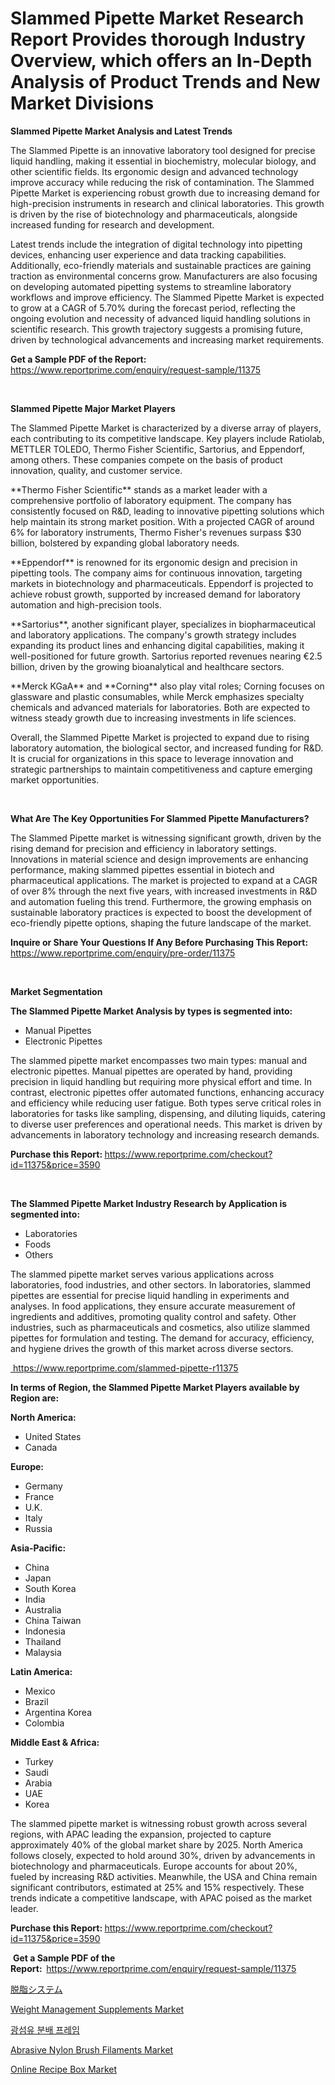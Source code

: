 <p><h1>Slammed Pipette Market Research Report Provides thorough Industry Overview, which offers an In-Depth Analysis of Product Trends and New Market Divisions</h1></p><p><strong>Slammed Pipette Market Analysis and Latest Trends</strong></p>
<p><p>The Slammed Pipette is an innovative laboratory tool designed for precise liquid handling, making it essential in biochemistry, molecular biology, and other scientific fields. Its ergonomic design and advanced technology improve accuracy while reducing the risk of contamination. The Slammed Pipette Market is experiencing robust growth due to increasing demand for high-precision instruments in research and clinical laboratories. This growth is driven by the rise of biotechnology and pharmaceuticals, alongside increased funding for research and development.</p><p>Latest trends include the integration of digital technology into pipetting devices, enhancing user experience and data tracking capabilities. Additionally, eco-friendly materials and sustainable practices are gaining traction as environmental concerns grow. Manufacturers are also focusing on developing automated pipetting systems to streamline laboratory workflows and improve efficiency. The Slammed Pipette Market is expected to grow at a CAGR of 5.70% during the forecast period, reflecting the ongoing evolution and necessity of advanced liquid handling solutions in scientific research. This growth trajectory suggests a promising future, driven by technological advancements and increasing market requirements.</p></p>
<p><strong>Get a Sample PDF of the Report:&nbsp;</strong> <a href="https://www.reportprime.com/enquiry/request-sample/11375">https://www.reportprime.com/enquiry/request-sample/11375</a></p>
<p>&nbsp;</p>
<p><strong>Slammed Pipette Major Market Players</strong></p>
<p><p>The Slammed Pipette Market is characterized by a diverse array of players, each contributing to its competitive landscape. Key players include Ratiolab, METTLER TOLEDO, Thermo Fisher Scientific, Sartorius, and Eppendorf, among others. These companies compete on the basis of product innovation, quality, and customer service.</p><p>**Thermo Fisher Scientific** stands as a market leader with a comprehensive portfolio of laboratory equipment. The company has consistently focused on R&D, leading to innovative pipetting solutions which help maintain its strong market position. With a projected CAGR of around 6% for laboratory instruments, Thermo Fisher's revenues surpass $30 billion, bolstered by expanding global laboratory needs.</p><p>**Eppendorf** is renowned for its ergonomic design and precision in pipetting tools. The company aims for continuous innovation, targeting markets in biotechnology and pharmaceuticals. Eppendorf is projected to achieve robust growth, supported by increased demand for laboratory automation and high-precision tools.</p><p>**Sartorius**, another significant player, specializes in biopharmaceutical and laboratory applications. The company's growth strategy includes expanding its product lines and enhancing digital capabilities, making it well-positioned for future growth. Sartorius reported revenues nearing €2.5 billion, driven by the growing bioanalytical and healthcare sectors.</p><p>**Merck KGaA** and **Corning** also play vital roles; Corning focuses on glassware and plastic consumables, while Merck emphasizes specialty chemicals and advanced materials for laboratories. Both are expected to witness steady growth due to increasing investments in life sciences.</p><p>Overall, the Slammed Pipette Market is projected to expand due to rising laboratory automation, the biological sector, and increased funding for R&D. It is crucial for organizations in this space to leverage innovation and strategic partnerships to maintain competitiveness and capture emerging market opportunities.</p></p>
<p>&nbsp;</p>
<p><strong>What Are The Key Opportunities For Slammed Pipette Manufacturers?</strong></p>
<p><p>The Slammed Pipette market is witnessing significant growth, driven by the rising demand for precision and efficiency in laboratory settings. Innovations in material science and design improvements are enhancing performance, making slammed pipettes essential in biotech and pharmaceutical applications. The market is projected to expand at a CAGR of over 8% through the next five years, with increased investments in R&D and automation fueling this trend. Furthermore, the growing emphasis on sustainable laboratory practices is expected to boost the development of eco-friendly pipette options, shaping the future landscape of the market.</p></p>
<p><strong>Inquire or Share Your Questions If Any Before Purchasing This Report:</strong> <a href="https://www.reportprime.com/enquiry/pre-order/11375">https://www.reportprime.com/enquiry/pre-order/11375</a></p>
<p>&nbsp;</p>
<p><strong>Market Segmentation</strong></p>
<p><strong>The Slammed Pipette Market Analysis by types is segmented into:</strong></p>
<p><ul><li>Manual Pipettes</li><li>Electronic Pipettes</li></ul></p>
<p><p>The slammed pipette market encompasses two main types: manual and electronic pipettes. Manual pipettes are operated by hand, providing precision in liquid handling but requiring more physical effort and time. In contrast, electronic pipettes offer automated functions, enhancing accuracy and efficiency while reducing user fatigue. Both types serve critical roles in laboratories for tasks like sampling, dispensing, and diluting liquids, catering to diverse user preferences and operational needs. This market is driven by advancements in laboratory technology and increasing research demands.</p></p>
<p><strong>Purchase this Report:&nbsp;</strong><a href="https://www.reportprime.com/checkout?id=11375&price=3590">https://www.reportprime.com/checkout?id=11375&price=3590</a></p>
<p>&nbsp;</p>
<p><strong>The Slammed Pipette Market Industry Research by Application is segmented into:</strong></p>
<p><ul><li>Laboratories</li><li>Foods</li><li>Others</li></ul></p>
<p><p>The slammed pipette market serves various applications across laboratories, food industries, and other sectors. In laboratories, slammed pipettes are essential for precise liquid handling in experiments and analyses. In food applications, they ensure accurate measurement of ingredients and additives, promoting quality control and safety. Other industries, such as pharmaceuticals and cosmetics, also utilize slammed pipettes for formulation and testing. The demand for accuracy, efficiency, and hygiene drives the growth of this market across diverse sectors.</p></p>
<p><a href="https://www.reportprime.com/slammed-pipette-r11375">&nbsp;https://www.reportprime.com/slammed-pipette-r11375</a></p>
<p><strong>In terms of Region, the Slammed Pipette Market Players available by Region are:</strong></p>
<p>
    <p> <strong> North America: </strong>
        <ul>
            <li>United States</li>
            <li>Canada</li>
        </ul>
        </p> 
    <p> <strong> Europe: </strong>
        <ul>
            <li>Germany</li>
            <li>France</li>
            <li>U.K.</li>
            <li>Italy</li>
            <li>Russia</li>
        </ul>
        </p> 
    <p> <strong> Asia-Pacific: </strong>
        <ul>
            <li>China</li>
            <li>Japan</li>
            <li>South Korea</li>
            <li>India</li>
            <li>Australia</li>
            <li>China Taiwan</li>
            <li>Indonesia</li>
            <li>Thailand</li>
            <li>Malaysia</li>
        </ul>
        </p> 
    <p> <strong> Latin America: </strong>
        <ul>
            <li>Mexico</li>
            <li>Brazil</li>
            <li>Argentina Korea</li>
            <li>Colombia</li>
        </ul>
        </p> 
    <p> <strong> Middle East & Africa: </strong>
        <ul>
            <li>Turkey</li>
            <li>Saudi</li>
            <li>Arabia</li>
            <li>UAE</li>
            <li>Korea</li>
        </ul>
    </p>
    </p>
<p><p>The slammed pipette market is witnessing robust growth across several regions, with APAC leading the expansion, projected to capture approximately 40% of the global market share by 2025. North America follows closely, expected to hold around 30%, driven by advancements in biotechnology and pharmaceuticals. Europe accounts for about 20%, fueled by increasing R&D activities. Meanwhile, the USA and China remain significant contributors, estimated at 25% and 15% respectively. These trends indicate a competitive landscape, with APAC poised as the market leader.</p></p>
<p><strong>Purchase this Report: </strong><a href="https://www.reportprime.com/checkout?id=11375&price=3590">https://www.reportprime.com/checkout?id=11375&price=3590</a></p>
<p>&nbsp;<strong>Get a Sample PDF of the Report:&nbsp;&nbsp;</strong><a href="https://www.reportprime.com/enquiry/request-sample/11375">https://www.reportprime.com/enquiry/request-sample/11375</a></p>
<p><strong></strong></p>
<p><p><a href="https://medium.com/@susanjprice2023/defatting-systems-market-%E3%81%AE%E3%82%B0%E3%83%AD%E3%83%BC%E3%83%90%E3%83%AB%E5%B8%82%E5%A0%B4%E6%A6%82%E8%A6%81%E3%81%AF-%E4%B8%96%E7%95%8C%E3%81%8A%E3%82%88%E3%81%B3%E4%B8%BB%E8%A6%81%E5%B8%82%E5%A0%B4%E3%81%AB%E3%81%8A%E3%81%91%E3%82%8B%E6%A5%AD%E7%95%8C%E3%81%AB%E5%BD%B1%E9%9F%BF%E3%82%92%E4%B8%8E%E3%81%88%E3%82%8B%E4%B8%BB%E8%A6%81%E3%81%AA%E3%83%88%E3%83%AC%E3%83%B3%E3%83%89%E3%81%AB%E3%81%A4%E3%81%84%E3%81%A6-%E7%8B%AC%E8%87%AA%E3%81%AE%E8%A6%96%E7%82%B9%E3%82%92%E6%8F%90%E4%BE%9B%E3%81%97%E3%81%BE%E3%81%99-ca13d4c76360">脱脂システム</a></p><p><a href="https://medium.com/@raap8632472024/the-global-weight-management-supplements-market-is-projected-to-experience-an-annual-growth-rate-34d57eb8a1c0">Weight Management Supplements Market</a></p><p><a href="https://medium.com/@reyeshowell_6566/%EA%B8%80%EB%A1%9C%EB%B2%8C-%EA%B4%91%EC%84%AC%EC%9C%A0-%EB%B6%84%EB%B0%B0-%ED%94%84%EB%A0%88%EC%9E%84-%EC%8B%9C%EC%9E%A5%EC%9D%98-%EC%83%88%EB%A1%9C%EC%9A%B4-%EA%B8%B0%ED%9A%8C%EC%99%80-%EB%8F%84%EC%A0%84-%EA%B3%BC%EC%A0%9C-2024-2031-4e3097de99ba?postPublishedType=initial">광섬유 분배 프레임</a></p><p><a href="https://github.com/MegiBogdani1953/Market-Research-Report-List-1/blob/main/abrasive-nylon-brush-filaments-market.md">Abrasive Nylon Brush Filaments Market</a></p><p><a href="https://medium.com/@janiartemva3/the-market-for-online-recipe-box-market-is-examined-in-this-report-along-with-the-factors-that-824a70152f78">Online Recipe Box Market</a></p></p>